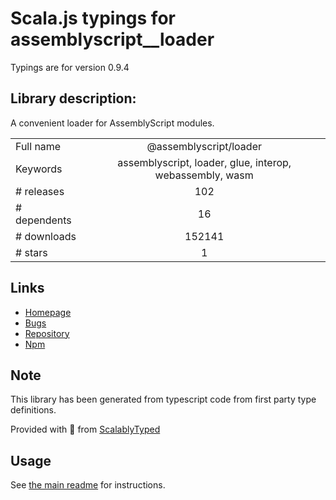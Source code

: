 
# Scala.js typings for assemblyscript__loader

Typings are for version 0.9.4

## Library description:
A convenient loader for AssemblyScript modules.

|                    |                 |
| ------------------ | :-------------: |
| Full name          | @assemblyscript/loader |
| Keywords           | assemblyscript, loader, glue, interop, webassembly, wasm |
| # releases         | 102 |
| # dependents       | 16 |
| # downloads        | 152141 |
| # stars            | 1 |

## Links
- [Homepage](https://assemblyscript.org)
- [Bugs](https://github.com/AssemblyScript/assemblyscript/issues)
- [Repository](https://github.com/AssemblyScript/assemblyscript)
- [Npm](https://www.npmjs.com/package/%40assemblyscript%2Floader)
    


## Note
This library has been generated from typescript code from first party type definitions.

Provided with :purple_heart: from [ScalablyTyped](https://github.com/oyvindberg/ScalablyTyped)

## Usage
See [the main readme](../../readme.md) for instructions.


